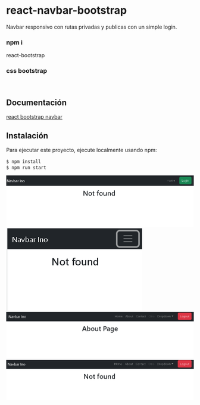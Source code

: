 # react-navbar-bootstrap

Navbar responsivo con rutas privadas y publicas con un simple login.<br>

 ### npm i 
 react-bootstrap <br>

### css bootstrap 
<link rel="stylesheet" href="https://cdn.jsdelivr.net/npm/bootstrap@5.2.0-beta1/dist/css/bootstrap.min.css"
    integrity="sha384-0evHe/X+R7YkIZDRvuzKMRqM+OrBnVFBL6DOitfPri4tjfHxaWutUpFmBp4vmVor" crossorigin="anonymous" /> <br>

## Documentación
[react bootstrap navbar](https://react-bootstrap.github.io/components/navbar/)

## Instalación
Para ejecutar este proyecto, ejecute localmente usando npm:

```
$ npm install
$ npm run start
```

![Screenshot](screenshot/Captura.PNG)
![Screenshot](screenshot/Captura1.PNG)
![Screenshot](screenshot/Captura2.PNG)
![Screenshot](screenshot/Captura3.PNG)
